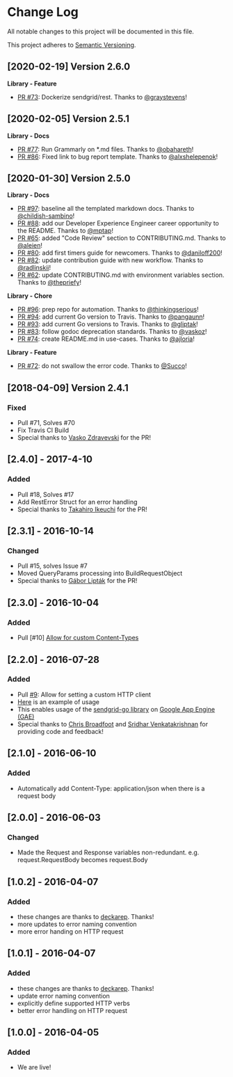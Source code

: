 # Change Log
All notable changes to this project will be documented in this file.

This project adheres to [Semantic Versioning](http://semver.org/).

[2020-02-19] Version 2.6.0
--------------------------
**Library - Feature**
- [PR #73](https://github.com/sendgrid/rest/pull/73): Dockerize sendgrid/rest. Thanks to [@graystevens](https://github.com/graystevens)!


[2020-02-05] Version 2.5.1
--------------------------
**Library - Docs**
- [PR #77](https://github.com/sendgrid/rest/pull/77): Run Grammarly on *.md files. Thanks to [@obahareth](https://github.com/obahareth)!
- [PR #86](https://github.com/sendgrid/rest/pull/86): Fixed link to bug report template. Thanks to [@alxshelepenok](https://github.com/alxshelepenok)!


[2020-01-30] Version 2.5.0
--------------------------
**Library - Docs**
- [PR #97](https://github.com/sendgrid/rest/pull/97): baseline all the templated markdown docs. Thanks to [@childish-sambino](https://github.com/childish-sambino)!
- [PR #88](https://github.com/sendgrid/rest/pull/88): add our Developer Experience Engineer career opportunity to the README. Thanks to [@mptap](https://github.com/mptap)!
- [PR #65](https://github.com/sendgrid/rest/pull/65): added "Code Review" section to CONTRIBUTING.md. Thanks to [@aleien](https://github.com/aleien)!
- [PR #80](https://github.com/sendgrid/rest/pull/80): add first timers guide for newcomers. Thanks to [@daniloff200](https://github.com/daniloff200)!
- [PR #82](https://github.com/sendgrid/rest/pull/82): update contribution guide with new workflow. Thanks to [@radlinskii](https://github.com/radlinskii)!
- [PR #62](https://github.com/sendgrid/rest/pull/62): update CONTRIBUTING.md with environment variables section. Thanks to [@thepriefy](https://github.com/thepriefy)!

**Library - Chore**
- [PR #96](https://github.com/sendgrid/rest/pull/96): prep repo for automation. Thanks to [@thinkingserious](https://github.com/thinkingserious)!
- [PR #94](https://github.com/sendgrid/rest/pull/94): add current Go version to Travis. Thanks to [@pangaunn](https://github.com/pangaunn)!
- [PR #93](https://github.com/sendgrid/rest/pull/93): add current Go versions to Travis. Thanks to [@gliptak](https://github.com/gliptak)!
- [PR #83](https://github.com/sendgrid/rest/pull/83): follow godoc deprecation standards. Thanks to [@vaskoz](https://github.com/vaskoz)!
- [PR #74](https://github.com/sendgrid/rest/pull/74): create README.md in use-cases. Thanks to [@ajloria](https://github.com/ajloria)!

**Library - Feature**
- [PR #72](https://github.com/sendgrid/rest/pull/72): do not swallow the error code. Thanks to [@Succo](https://github.com/Succo)!


[2018-04-09] Version 2.4.1
--------------------------
### Fixed
- Pull #71, Solves #70
- Fix Travis CI Build
- Special thanks to [Vasko Zdravevski](https://github.com/vaskoz) for the PR!

## [2.4.0] - 2017-4-10
### Added
- Pull #18, Solves #17
- Add RestError Struct for an error handling
- Special thanks to [Takahiro Ikeuchi](https://github.com/iktakahiro) for the PR!

## [2.3.1] - 2016-10-14
### Changed
- Pull #15, solves Issue #7
- Moved QueryParams processing into BuildRequestObject
- Special thanks to [Gábor Lipták](https://github.com/gliptak) for the PR!

## [2.3.0] - 2016-10-04
### Added
- Pull [#10] [Allow for custom Content-Types](https://github.com/sendgrid/rest/issues/10)

## [2.2.0] - 2016-07-28
### Added
- Pull [#9](https://github.com/sendgrid/rest/pull/9): Allow for setting a custom HTTP client
- [Here](https://github.com/sendgrid/rest/blob/HEAD/rest_test.go#L127) is an example of usage
- This enables usage of the [sendgrid-go library](https://github.com/sendgrid/sendgrid-go) on [Google App Engine (GAE)](https://cloud.google.com/appengine/)
- Special thanks to [Chris Broadfoot](https://github.com/broady) and [Sridhar Venkatakrishnan](https://github.com/sridharv) for providing code and feedback!

## [2.1.0] - 2016-06-10
### Added
- Automatically add Content-Type: application/json when there is a request body

## [2.0.0] - 2016-06-03
### Changed
- Made the Request and Response variables non-redundant. e.g. request.RequestBody becomes request.Body

## [1.0.2] - 2016-04-07
### Added
- these changes are thanks to [deckarep](https://github.com/deckarep). Thanks!
- more updates to error naming convention
- more error handing on HTTP request

## [1.0.1] - 2016-04-07
### Added
- these changes are thanks to [deckarep](https://github.com/deckarep). Thanks!
- update error naming convention
- explicitly define supported HTTP verbs
- better error handling on HTTP request

## [1.0.0] - 2016-04-05
### Added
- We are live!
